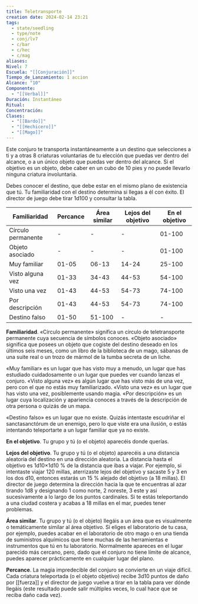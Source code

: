 ```yaml
---
title: Teletransporte
creation date: 2024-02-14 23:21
tags:
  - state/seedling
  - type/note
  - conj/lv7
  - c/bar
  - c/hec
  - c/mag
aliases: 
Nivel: 7
Escuela: "[[Conjuración]]"
Tiempo_de_Lanzamiento: 1 accion
Alcance: "10"
Componente:
  - "[[Verbal]]"
Duración: Instantáneo
Ritual: 
Concentración: 
Clases:
  - "[[Bardo]]"
  - "[[Hechicero]]"
  - "[[Mago]]"
---
```

Este conjuro te transporta instantáneamente a un destino que selecciones a ti y a otras 8 criaturas voluntarias de tu elección que puedas ver dentro del alcance, o a un único objeto que puedas ver dentro del alcance. Si el objetivo es un objeto, debe caber en un cubo de 10 pies y no puede llevarlo ninguna criatura involuntaria.

Debes conocer el destino, que debe estar en el mismo plano de existencia que tú. Tu familiaridad con el destino determina si llegas a él con éxito. El director de juego debe tirar 1d100 y consultar la tabla.

|Familiaridad|Percance|Área similar|Lejos del objetivo|En el objetivo|
|---|---|---|---|---|
|Círculo permanente|-|-|-|01-100|
|Objeto asociado|-|-|-|01-100|
|Muy familiar|01-05|06-13|14-24|25-100|
|Visto alguna vez|01-33|34-43|44-53|54-100|
|Visto una vez|01-43|44-53|54-73|74-100|
|Por descripción|01-43|44-53|54-73|74-100|
|Destino falso|01-50|51-100|-|-|

**Familiaridad**. «Círculo permanente» significa un círculo de teletransporte permanente cuya secuencia de símbolos conoces. «Objeto asociado» significa que posees un objeto que cogiste del destino deseado en los últimos seis meses, como un libro de la biblioteca de un mago, sábanas de una suite real o un trozo de mármol de la tumba secreta de un liche.

«Muy familiar» es un lugar que has visto muy a menudo, un lugar que has estudiado cuidadosamente o un lugar que puedes ver cuando lanzas el conjuro. «Visto alguna vez» es algún lugar que has visto más de una vez, pero con el que no estás muy familiarizado. «Visto una vez» es un lugar que has visto una vez, posiblemente usando magia. «Por descripción» es un lugar cuya localización y apariencia conoces a través de la descripción de otra persona o quizás de un mapa.

«Destino falso» es un lugar que no existe. Quizás intentaste escudriñar el sanctasanctórum de un enemigo, pero lo que viste era una ilusión, o estás intentando teleportarte a un lugar familiar que ya no existe.

**En el objetivo**. Tu grupo y tú (o el objeto) aparecéis donde querías.

**Lejos del objetivo**. Tu grupo y tú (o el objeto) aparecéis a una distancia aleatoria del destino en una dirección aleatoria. La distancia hasta el objetivo es 1d10×1d10 % de la distancia que ibas a viajar. Por ejemplo, si intentaste viajar 120 millas, aterrizaste lejos del objetivo y sacaste 5 y 3 en los dos d10, entonces estarás un 15 % alejado del objetivo (a 18 millas). El director de juego determina la dirección hacia la que te encuentras al azar tirando 1d8 y designando 1 como norte, 2 noreste, 3 este y así sucesivamente a lo largo de los puntos cardinales. Si te estás teleportando a una ciudad costera y acabas a 18 millas en el mar, puedes tener problemas.

**Área similar**. Tu grupo y tú (o el objeto) llegáis a un área que es visualmente o temáticamente similar al área objetivo. Si eliges el laboratorio de tu casa, por ejemplo, puedes acabar en el laboratorio de otro mago o en una tienda de suministros alquímicos que tiene muchas de las herramientas e instrumentos que tú en tu laboratorio. Normalmente apareces en el lugar parecido más cercano, pero, dado que el conjuro no tiene límite de alcance, puedes aparecer prácticamente en cualquier lugar del plano.

**Percance**. La magia impredecible del conjuro se convierte en un viaje difícil. Cada criatura teleportada (o el objeto objetivo) recibe 3d10 puntos de daño por [[fuerza]] y el director de juego vuelve a tirar en la tabla para ver dónde llegáis (este resultado puede salir múltiples veces, lo cual hace que se reciba daño cada vez).
